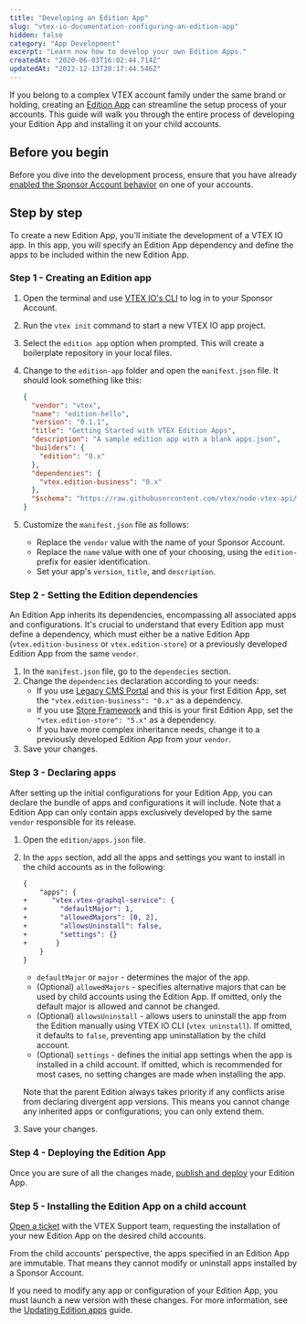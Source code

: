 ```yaml
---
title: "Developing an Edition App"
slug: "vtex-io-documentation-configuring-an-edition-app"
hidden: false
category: "App Development"
excerpt: "Learn now how to develop your own Edition Apps."
createdAt: "2020-06-03T16:02:44.714Z"
updatedAt: "2022-12-13T20:17:44.546Z"
---
```


If you belong to a complex VTEX account family under the same brand or holding, creating an [Edition App](https://developers.vtex.com/docs/guides/vtex-io-documentation-edition-app/) can streamline the setup process of your accounts. This guide will walk you through the entire process of developing your Edition App and installing it on your child accounts.

## Before you begin

Before you dive into the development process, ensure that you have already [enabled the Sponsor Account behavior](https://developers.vtex.com/docs/guides/vtex-io-documentation-becoming-a-sponsor-account) on one of your accounts.

## Step by step

To create a new Edition App, you'll initiate the development of a VTEX IO app. In this app, you will specify an Edition App dependency and define the apps to be included within the new Edition App.

### Step 1 - Creating an Edition app

1. Open the terminal and use [VTEX IO's CLI](https://developers.vtex.com/docs/guides/vtex-io-documentation-vtex-io-cli-installation-and-command-reference) to log in to your Sponsor Account.
2. Run the `vtex init` command to start a new VTEX IO app project.
3. Select the `edition app` option when prompted. This will create a boilerplate repository in your local files.
4. Change to the `edition-app` folder and open the `manifest.json` file. It should look something like this:

    ```json
    {
      "vendor": "vtex",
      "name": "edition-hello",
      "version": "0.1.1",
      "title": "Getting Started with VTEX Edition Apps",
      "description": "A sample edition app with a blank apps.json",
      "builders": {
        "edition": "0.x"
      },
      "dependencies": {
        "vtex.edition-business": "0.x"
      },
      "$schema": "https://raw.githubusercontent.com/vtex/node-vtex-api/master/gen/manifest.schema"
    }
    ```

5. Customize the `manifest.json` file as follows:
   - Replace the `vendor` value with the name of your Sponsor Account.
   - Replace the `name` value with one of your choosing, using the `edition-` prefix for easier identification.
   - Set your app's `version`, `title`, and `description`.

### Step 2 - Setting the Edition dependencies

An Edition App inherits its dependencies, encompassing all associated apps and configurations. It's crucial to understand that every Edition app must define a dependency, which must either be a native Edition App (`vtex.edition-business` or `vtex.edition-store`) or a previously developed Edition App from the same `vendor`.

1. In the `manifest.json` file, go to the `dependecies` section.
2. Change the `dependencies` declaration according to your needs:
    - If you use [Legacy CMS Portal](https://help.vtex.com/tutorial/o-que-e-o-cms--EmO8u2WBj2W4MUQCS8262) and this is your first Edition App, set the `"vtex.edition-business": "0.x"` as a dependency.
    - If you use [Store Framework](https://developers.vtex.com/docs/guides/vtex-io-documentation-what-is-vtex-store-framework) and this is your first Edition App, set the `"vtex.edition-store": "5.x"` as a dependency.
    - If you have more complex inheritance needs, change it to a previously developed Edition App from your `vendor`.
3. Save your changes.

### Step 3 - Declaring apps

After setting up the initial configurations for your Edition App, you can declare the bundle of apps and configurations it will include. Note that a Edition App can only contain apps exclusively developed by the same `vendor` responsible for its release.

1. Open the `edition/apps.json` file.
2. In the `apps` section, add all the apps and settings you want to install in the child accounts as in the following:

    ```diff
    {
        "apps": {
    +      "vtex.vtex-graphql-service": {
    +        "defaultMajor": 1,
    +        "allowedMajors": [0, 2],
    +        "allowsUninstall": false,
    +        "settings": {}
    +       }
        }
    }
    ```

    - `defaultMajor` or `major` - determines the major of the app.
    - (Optional) `allowedMajors` - specifies alternative majors that can be used by child accounts using the Edition App. If omitted, only the default major is allowed and cannot be changed.
    - (Optional) `allowsUninstall` - allows users to uninstall the app from the Edition manually using VTEX IO CLI (`vtex uninstall`). If omitted, it defaults to `false`, preventing app uninstallation by the child account.
    - (Optional) `settings` - defines the initial app settings when the app is installed in a child account. If omitted, which is recommended for most cases, no setting changes are made when installing the app.

    Note that the parent Edition always takes priority if any conflicts arise from declaring divergent app versions. This means you cannot change any inherited apps or configurations; you can only extend them.

3. Save your changes.

### Step 4 - Deploying the Edition App

Once you are sure of all the changes made, [publish and deploy](https://developers.vtex.com/docs/guides/vtex-io-documentation-publishing-an-app) your Edition App.

### Step 5 - Installing the Edition App on a child account

[Open a ticket](https://help-tickets.vtex.com/smartlink/sso/login/zendesk) with the VTEX Support team, requesting the installation of your new Edition App on the desired child accounts.

From the child accounts' perspective, the apps specified in an Edition App are immutable. That means they cannot modify or uninstall apps installed by a Sponsor Account.

If you need to modify any app or configuration of your Edition App, you must launch a new version with these changes. For more information, see the [Updating Edition apps](https://developers.vtex.com/docs/guides/vtex-io-documentation-updating-edition-apps) guide.
